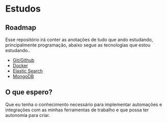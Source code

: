 # Estudos

## Roadmap
Esse repositório irá conter as anotações de tudo que ando estudando, principalmente programação, abaixo segue as tecnologias que estou estudando..

- [Git/Github](https://github.com/Skimifil/Estudos/tree/main/Git)
- [Docker](https://github.com/Skimifil/Estudos/tree/main/Docker)
- [Elastic Search](https://github.com/Skimifil/Estudos/tree/main/ElasticSearch)
- [MongoDB](https://github.com/Skimifil/Estudos/tree/main/MongoDB)

## O que espero?
Que eu tenha o conhecimento necessário para implementar automações e integrações com as minhas ferramentas de trabalho e que possa ter autonomia para criar.
